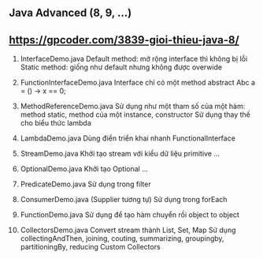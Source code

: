 ## Java Advanced (8, 9, ...)
## https://gpcoder.com/3839-gioi-thieu-java-8/

1. InterfaceDemo.java
    Default method: mở rộng interface thì không bị lỗi
    Static method: giống như default nhưng không được overwide

2. FunctionInterfaceDemo.java
    Interface chỉ có một method abstract
    Abc a = () -> x == 0;

3. MethodReferenceDemo.java
    Sử dụng như một tham số của một hàm: method static, method của một instance, constructor
    Sử dụng thay thế cho biểu thức lambda

4. LambdaDemo.java
    Dùng điển triển khai nhanh FunctionalInterface

5. StreamDemo.java
    Khởi tạo stream với kiểu dữ liệu primitive
    ...

6. OptionalDemo.java
    Khởi tạo Optional
    ...

7. PredicateDemo.java
    Sử dụng trong filter

7. ConsumerDemo.java (Supplier tương tự)
    Sử dụng trong forEach

8. FunctionDemo.java
    Sử dụng để tạo hàm chuyển rồi object to object

9. CollectorsDemo.java
    Convert stream thành List, Set, Map
    Sử dụng collectingAndThen, joining, couting, summarizing, groupingby, partitioningBy, reducing
    Custom Collectors